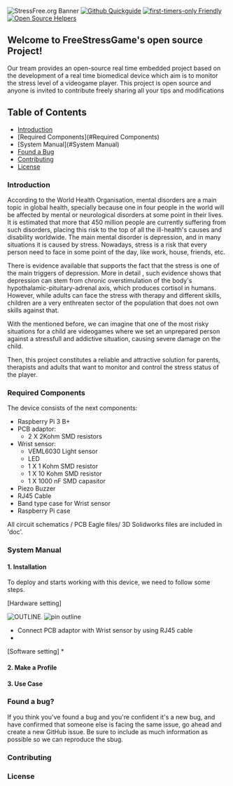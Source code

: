 ![StressFree.org Banner](https://github.com/GGChe/Stress_Controller_Device/blob/master/User%20Manual%20%26%20Support%20Documents/Some%20pictures/Banner.png)
[![Github Quickguide](https://travis-ci.com/GGChe/Stress_Controller_Device.svg?branch=master)](https://travis-ci.org/GGChe/Stress_Controller_Device/)
[![first-timers-only Friendly](https://img.shields.io/badge/first--timers--only-friendly-blue.svg)](http://www.firsttimersonly.com/)
[![Open Source Helpers](https://www.codetriage.com/ggche/stress_controller_device/badges/users.svg)](https://www.codetriage.com/ggche/stress_controller_device)

## Welcome to FreeStressGame's open source Project!

Our tream provides an open-source real time embedded project based on the development of a real time biomedical device which aim is to monitor the stress level of a videogame player. This project is open source and anyone is invited to contribute freely sharing all your tips and modifications

## Table of Contents

* [Introduction](#Introduction)
* [Required Components](#Required Components)
* [System Manual](#System Manual)
* [Found a Bug](#found-a-bug)
* [Contributing](#contributing)
* [License](#license)


### Introduction


According to the World Health Organisation, mental disorders are a main topic in global health, specially because one in four people in the world will be affected by mental or neurological disorders at some point in their lives. It is estimated that more that 450 million people are currently suffering from such disorders, placing this risk to the top of all the ill-health's causes and disability worldwide. The main mental disorder is depression, and in many situations it is caused by stress. Nowadays, stress is a risk that every person need to face in some point of the day, like work, house, friends, etc. 

There is evidence available that supports the fact that the stress is one of the main triggers of depression. More in detail , such evidence shows that depression can stem from chronic overstimulation of the body's hypothalamic-pituitary-adrenal axis, which produces cortisol in humans. However, while adults can face the stress with therapy and different skills, children are a very enthreaten sector of the population that does not own skills against that. 

With the mentioned before, we can imagine that one of the most risky situations for a child are videogames where we set an unprepared person against a stressfull and addictive situation, causing severe damage on the child. 

Then, this project constitutes a reliable and attractive solution for parents, therapists and adults that want to monitor and control the stress status of the player.

### Required Components 
The device consists of the next components:
- Raspberry Pi 3 B+
- PCB adaptor: 
  * 2 X 2Kohm SMD resistors
- Wrist sensor:
  * VEML6030 Light sensor 
  * LED
  * 1 X 1 Kohm SMD resistor 
  * 1 X 10 Kohm SMD resistor
  * 1 X 1000 nF SMD capasitor 
- Piezo Buzzer
- RJ45 Cable
- Band type case for Wrist sensor
- Raspberry Pi case 

All circuit schematics / PCB Eagle files/ 3D Solidworks files are included in 'doc'. 

### System Manual 
#### 1. Installation

To deploy and starts working with this device, we need to follow some steps. 

[Hardware setting] 

![OUTLINE](https://user-images.githubusercontent.com/46483800/55642991-ea275500-57c9-11e9-9a85-fb307a86195a.JPG)<img width="3" height="3"></img>
![pin outline](https://user-images.githubusercontent.com/46483800/55650311-3b8d0f80-57dd-11e9-888e-57d0e911ed39.JPG)
* Connect PCB adaptor with Wrist sensor by using RJ45 cable
* 

[Software setting] 
*

#### 2. Make a Profile 



#### 3. Use Case 




### Found a bug?

If you think you've found a bug and  you're confident it's a new bug, and have confirmed that someone else is facing the same issue, go ahead and create a new GitHub issue. Be sure to include as much information as possible so we can reproduce the sbug.


### Contributing



### License


